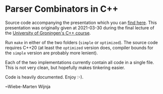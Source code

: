 # Parser Combinators in C++

Source code accompanying the presentation which you can [find here](https://slides.com/qqwy/parser-combinators-in-c/).
This presentation was originally given at 2021-03-30 during the final lecture of the [University of Groningen's C++ course](http://www.icce.rug.nl/edu/).

Run `make` in either of the two folders (`simple` or `optimized`). The source code requires C++20 (at least the `optimized` version does, compiler bounds for the `simple` version are probably more lenient).

Each of the two implementations currently contain all code in a single file. This is not very clean, but hopefully makes tinkering easier.

Code is heavily documented. Enjoy :-).


~Wiebe-Marten Wijnja
